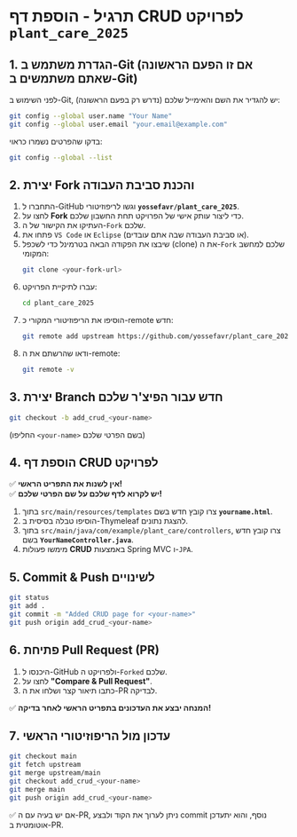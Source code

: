 # **תרגיל - הוספת דף CRUD לפרויקט `plant_care_2025`**

## **1. הגדרת משתמש ב-Git (אם זו הפעם הראשונה שאתם משתמשים ב-Git)**
לפני השימוש ב-Git, יש להגדיר את השם והאימייל שלכם (נדרש רק בפעם הראשונה):  
```bash
git config --global user.name "Your Name"
git config --global user.email "your.email@example.com"
```
בדקו שהפרטים נשמרו כראוי:
```bash
git config --global --list
```

## **2. יצירת Fork והכנת סביבת העבודה**
1. התחברו ל-GitHub וגשו לריפוזיטורי **`yossefavr/plant_care_2025`**.
2. לחצו על **Fork** כדי ליצור עותק אישי של הפרויקט תחת החשבון שלכם.
3. העתיקו את הקישור של ה-`Fork` שלכם.
4. פתחו את `VS Code` או `Eclipse` (או סביבת העבודה שבה אתם עובדים).
5. שיבצו את הפקודה הבאה בטרמינל כדי לשכפל (clone) את ה-`Fork` שלכם למחשב המקומי:
   ```bash
   git clone <your-fork-url>
   ```
6. עברו לתיקיית הפרויקט:
   ```bash
   cd plant_care_2025
   ```
7. הוסיפו את הריפוזיטורי המקורי כ-remote חדש:
   ```bash
   git remote add upstream https://github.com/yossefavr/plant_care_2025.git
   ```
8. ודאו שהרשתם את ה-remote:
   ```bash
   git remote -v
   ```

## **3. יצירת Branch חדש עבור הפיצ'ר שלכם**
```bash
git checkout -b add_crud_<your-name>
```
(החליפו `<your-name>` בשם הפרטי שלכם)

## **4. הוספת דף CRUD לפרויקט**
✅ **אין לשנות את התפריט הראשי!**  
✅ **יש לקרוא לדף שלכם על שם הפרטי שלכם!**  

1. בתוך `src/main/resources/templates` צרו קובץ חדש בשם **`yourname.html`**.
2. הוסיפו טבלה בסיסית ב-Thymeleaf להצגת נתונים.
3. בתוך `src/main/java/com/example/plant_care/controllers`, צרו קובץ חדש בשם **`YourNameController.java`**.
4. מימשו פעולות **CRUD** באמצעות Spring MVC ו-`JPA`.

## **5. Commit & Push לשינויים**
```bash
git status
git add .
git commit -m "Added CRUD page for <your-name>"
git push origin add_crud_<your-name>
```

## **6. פתיחת Pull Request (PR)**
1. היכנסו ל-GitHub ולפרויקט ה-`Forked` שלכם.
2. לחצו על **"Compare & Pull Request"**.
3. כתבו תיאור קצר ושלחו את ה-PR לבדיקה.

✅ **המנחה יבצע את העדכונים בתפריט הראשי לאחר בדיקה!**  

## **7. עדכון מול הריפוזיטורי הראשי**
```bash
git checkout main
git fetch upstream
git merge upstream/main
git checkout add_crud_<your-name>
git merge main
git push origin add_crud_<your-name>
```

✅ אם יש בעיה עם ה-PR, ניתן לערוך את הקוד ולבצע commit נוסף, והוא יתעדכן אוטומטית ב-PR.
